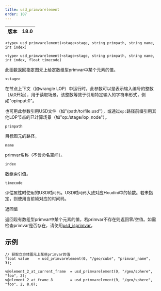 ```yaml
---
title: usd_primvarelement
order: 107
---
```

| 版本 | 18.0 |
| --- | --- |

`<type> usd_primvarelement(<stage>stage, string primpath, string name, int index)`

`<type> usd_primvarelement(<stage>stage, string primpath, string name, int index, float timecode)`

此函数返回指定图元上给定数组型primvar中某个元素的值。

`<stage>`

在节点上下文（如wrangle LOP）中运行时，此参数可以是表示输入编号的整数（从0开始），用于读取场景。该整数等效于引用特定输入的字符串形式，例如"opinput:0"。

也可用此参数引用USD文件（如"/path/to/file.usd"），或通过`op:`路径前缀引用其他LOP节点的已计算场景（如"op:/stage/lop_node"）。

`primpath`

目标图元的路径。

`name`

primvar名称（不含命名空间）。

`index`

数组索引值。

`timecode`

评估属性时使用的USD时间码。USD时间码大致对应Houdini中的帧数。若未指定，则使用当前帧对应的时间码。

返回值

返回现有数组型primvar中某个元素的值，若primvar不存在则返回零/空值。如需检查primvar是否存在，请使用[usd_isprimvar](usd_isprimvar.html "检查图元是否具有指定名称的primvar")。

## 示例

```vex
// 获取立方体图元上某些primvar的值
float value    = usd_primvarelement(0, "/geo/cube", "primvar_name", 3);

v@element_2_at_current_frame  = usd_primvarelement(0, "/geo/sphere", "foo", 2);
v@element_2_at_frame_8        = usd_primvarelement(0, "/geo/sphere", "foo", 2, 8.0);

```
